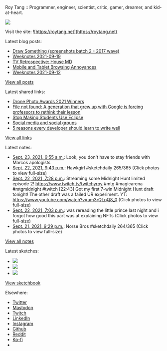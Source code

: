 Roy Tang :: Programmer, engineer, scientist, critic, gamer, dreamer, and kid-at-heart.

![](https://roytang.net/static/img/profile.jpg)

Visit the site: ![https://roytang.net](https://roytang.net)

Latest blog posts:

- [Draw Something (screenshots batch 2 - 2017 wave)](https://roytang.net/2021/09/draw-something-2/)
- [Weeknotes 2021-09-19](https://roytang.net/2021/09/weeknotes-2021-09-19/)
- [TV Retrospective: House MD](https://roytang.net/2021/09/house/)
- [Mobile and Tablet Browsing Annoyances](https://roytang.net/2021/09/mobile-tablet-annoyances/)
- [Weeknotes 2021-09-12](https://roytang.net/2021/09/weeknotes-2021-09-12/)

[View all posts](https://roytang.net/blog)

Latest shared links:

- [Drone Photo Awards 2021 Winners](https://roytang.net/2021/09/2b3b318814a7938d45953f856543a347/)
- [File not found: A generation that grew up with Google is forcing professors to rethink their lesson](https://roytang.net/2021/09/c505ac55fd30cc210adf29911cc9bc1f/)
- [Stop Making Students Use Eclipse](https://roytang.net/2021/09/stop-making-students-use-eclipse/)
- [Social media and social groups](https://roytang.net/2021/09/social-media-and-social-groups/)
- [5 reasons every developer should learn to write well](https://roytang.net/2021/09/5-reasons-every-developer-should-learn-to-write-well/)

[View all links](https://roytang.net/links)

Latest notes:

- [Sept. 23, 2021, 6:55 a.m.](https://roytang.net/2021/09/1440811984388194306/): Look, you don&#x27;t have to stay friends with Marcos apologists
- [Sept. 22, 2021, 9:43 p.m.](https://roytang.net/2021/09/1440673107744722954/): Hawkgirl #sketchdaily 265/365 (Click photos to view full-size)
- [Sept. 22, 2021, 7:28 p.m.](https://roytang.net/2021/09/1440639122591268864/): Streaming some Midnight Hunt limited episode 2! https://www.twitch.tv/twitchyroy #mtg #magicarena #mtgmidnight #twitch [22:43] Got my first 7-win Midnight Hunt draft tonight! The other draft was a failed UR experiment. YT: https://www.youtube.com/watch?v=um3rQLpQ8_0 (Click photos to view full-size)
- [Sept. 22, 2021, 7:03 p.m.](https://roytang.net/2021/09/1440632749560197124/): was rereading the little prince last night and i forgot how good this part was at explaining NFTs (Click photos to view full-size)
- [Sept. 21, 2021, 9:29 p.m.](https://roytang.net/2021/09/1440307266071117832/): Norse Bros #sketchdaily 264/365 (Click photos to view full-size)

[View all notes](https://roytang.net/notes)

Latest sketches:


- ![](https://roytang.net/media/cache/f8/a4/f8a42bdcc690d718501b0c320fbf37f9.jpg)
- ![](https://roytang.net/media/cache/f7/bc/f7bc4f4a0fe9e9994ab03d6f7122ff2f.jpg)
- ![](https://roytang.net/media/cache/c0/26/c02693f247408f0daa87a77fdb125b74.jpg)

[View sketchbook](https://roytang.net/albums/sketchbook)


Elsewhere:

- [Twitter](https://twitter.com/roytang)
- [Mastodon](https://mastodon.technology/@roytang)
- [Twitch](https://twitch.tv/twitchyroy)
- [LinkedIn](https://www.linkedin.com/in/roytang)
- [Instagram](https://instagram.com/roytang0400)
- [Github](https://github.com/roytang)
- [Reddit](https://reddit.com/u/hungryroy)
- [Ko-fi](https://ko-fi.com/roytang)
- [](mailto:hello@roytang.net)